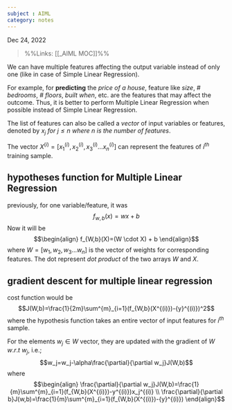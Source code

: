 ```yaml
---
subject : AIML
category: notes
---
```

Dec 24, 2022

>%%Links: [[_AIML MOC]]%%

We can have multiple features affecting the output variable instead of only one (like in case of Simple Linear Regression). 

For example, for **predicting** the *price of a house*, feature like *size*, *# bedrooms*, *# floors*, *built when*, etc. are the features that may affect the outcome. Thus, it is better to perform Multiple Linear Regression when possible instead of Simple Linear Regression. 

The list of features can also be called a *vector* of input variables or features, denoted by *$x_j$ for $j \le n$ where $n$ is the number of features*.

The vector $X^{(i)}=[x_1^{(i)}, x_2^{(i)}, x_3^{(i)}...x_n^{(i)}]$ can represent the features of $i^{th}$ training sample.

## hypotheses function for Multiple Linear Regression
previously, for one variable/feature, it was 
$$f_{w,b}(x)=wx+b$$
Now it will be
$$\begin{align}
f_{W,b}(X)=(W \cdot X) + b
\end{align}$$
where $W=[w_1, w_2, w_3... w_n]$ is the vector of weights for corresponding features.
The dot represent *dot product* of the two arrays *W* and *X*.

## gradient descent for multiple linear regression
cost function would be 
$$J(W,b)=\frac{1}{2m}\sum^{m}_{i=1}(f_{W,b}(X^{(i)})-{y}^{(i)})^2$$
where the hypothesis function takes an entire vector of input features for $i^{th}$ sample.

For the elements $w_j \in W$ vector, they are updated with the gradient of $W$ $w.r.t$ $w_j$, i.e.;
$$w_j=w_j-\alpha\frac{\partial}{\partial w_j}J(W,b)$$
where
$$\begin{align}
\frac{\partial}{\partial w_j}J(W,b)=\frac{1}{m}\sum^{m}_{i=1}(f_{W,b}(X^{(i)})-y^{(i)})x_j^{(i)} \\
\frac{\partial}{\partial b}J(w,b)=\frac{1}{m}\sum^{m}_{i=1}(f_{W,b}(X^{(i)})-{y}^{(i)})
\end{align}$$